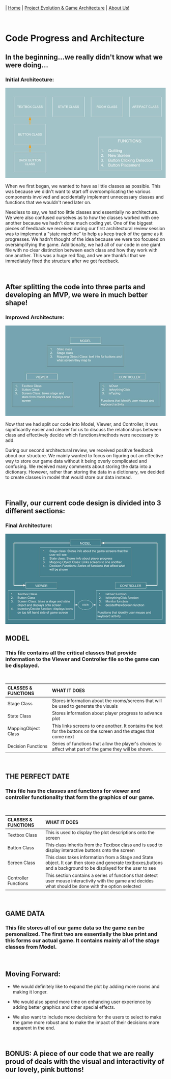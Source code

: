 
| [Home](index.md) 	| [Project Evolution & Game Architecture](gamearc.md) 	| [About Us!](aboutus.md)

&nbsp;
&nbsp;

# Code Progress and Architecture

## In the beginning...we really didn't know what we were doing...

### Initial Architecture:
![](arc.jpg)

When we first began, we wanted to have as little classes as possible. This was because we didn't want to start off overcomplicating the various components involved and accidentally implement unnecessary classes and functions that we wouldn't need later on.

Needless to say, we had too little classes and essentially no architecture. We were also confused ourselves as to how the classes worked with one another because we hadn't done much coding yet. One of the biggest pieces of feedback we received during our first architectural review session was to implement a "state machine" to help us keep track of the game as it progresses. We hadn't thought of the idea because we were too focused on oversimplifying the game. Additionally, we had all of our code in one giant file with no clear distinction between each class and how they work with one another. This was a huge red flag, and we are thankful that we immediately fixed the structure after we got feedback.

&nbsp;

## After splitting the code into three parts and developing an MVP, we were in much better shape!

### Improved Architecture:
![](progarc.jpg)

Now that we had split our code into Model, Viewer, and Controller, it was significantly easier and clearer for us to discuss the relationships between class and effectively decide which functions/methods were necessary to add.

During our second architectural review, we received positive feedback about our structure. We mainly wanted to focus on figuring out an effective way to store our game data without it being overly complicated and confusing.
We received many comments about storing the data into a dictionary. However, rather than storing the data in a dictionary, we decided to create classes in model that would store our data instead.


&nbsp;

## Finally, our current code design is divided into 3 different sections:

### Final Architecture:
![](newarc.jpg)

## **MODEL**

### This file contains all the critical classes that provide information to the Viewer and Controller file so the game can be displayed.

&nbsp;

| CLASSES & FUNCTIONS 	| WHAT IT DOES                                                                                                        	|
|:---------------------	|:---------------------------------------------------------------------------------------------------------------------	|
| Stage Class         	| Stores information about the rooms/screens that will be used to generate the visuals                                	|
| State Class         	| Stores information about player progress to advance plot                                                            	|
| MappingObject Class 	| This links screens to one another. It contains the text for the buttons on the screen and the stages that come next 	|
| Decision Functions  	| Series of functions that allow the player's choices to affect what part of the game they will be shown.             	|

&nbsp;

## **THE PERFECT DATE**

### This file has the classes and functions for viewer and controller functionality that form the graphics of our game.

&nbsp;

| CLASSES & FUNCTIONS  	 | WHAT IT DOES                                                                                                                                                      	|
|:---------------------- |:-------------------------------------------------------------------------------------------------------------------------------------------------------------------	|
| Textbox Class        	 | This is used to display the plot descriptions onto the screen                                                                                                     	|
| Button Class         	 | This class inherits from the Textbox class and is used to display interactive buttons onto the screen                                                             	|
| Screen Class         	 | This class takes information from a Stage and State object. It can then store and generate textboxes,buttons and a background to be displayed for the user to see 	|
| Controller Functions 	 |  This section contains a series of functions that detect user mouse interactivity with the game and decides what should be done with the option selected           	|

&nbsp;

## **GAME DATA**

### This file stores all of our game data so the game can be personalized. The first two are essentially the blue print and this forms our actual game. It contains mainly all of the *stage* classes from Model.

&nbsp;

## Moving Forward:

* We would definitely like to expand the plot by adding more rooms and making it longer.

* We would also spend more time on enhancing user experience by adding better graphics and other special effects.

* We also want to include more decisions for the users to select to make the game more robust and to make the impact of their decisions more apparent in the end.

&nbsp;

## BONUS: A piece of our code that we are really proud of deals with the visual and interactivity of our lovely, pink buttons!
